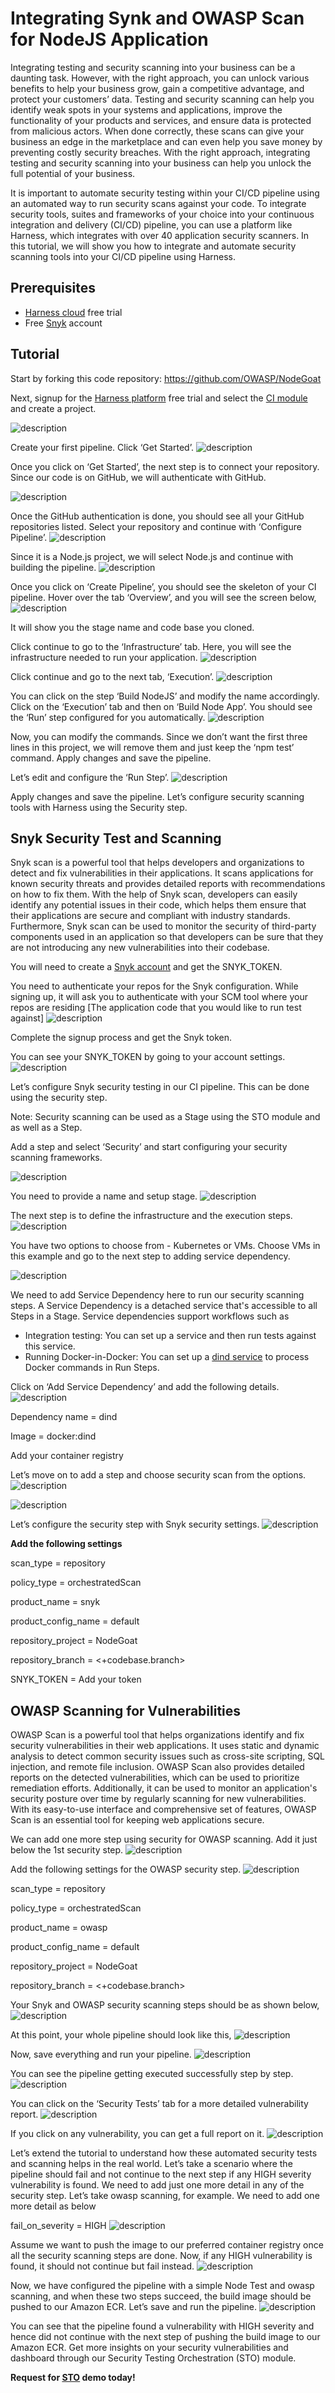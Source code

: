 # Integrating Synk and OWASP Scan for NodeJS Application
Integrating testing and security scanning into your business can be a daunting task. However, with the right approach, you can unlock various benefits to help your business grow, gain a competitive advantage, and protect your customers’ data. Testing and security scanning can help you identify weak spots in your systems and applications, improve the functionality of your products and services, and ensure data is protected from malicious actors. When done correctly, these scans can give your business an edge in the marketplace and can even help you save money by preventing costly security breaches. With the right approach, integrating testing and security scanning into your business can help you unlock the full potential of your business.

It is important to automate security testing within your CI/CD pipeline using an automated way to run security scans against your code. To integrate security tools, suites and frameworks of your choice into your continuous integration and delivery (CI/CD) pipeline, you can use a platform like Harness, which integrates with over 40 application security scanners. In this tutorial, we will show you how to integrate and automate security scanning tools into your CI/CD pipeline using Harness. 

## Prerequisites
- [Harness cloud](https://app.harness.io/auth/#/signup/?utm_source=website&utm_medium=harness-developer-hub&utm_campaign=ci-plg&utm_content=get-started) free trial
- Free [Snyk](https://snyk.io/) account 

## Tutorial
Start by forking this code repository: https://github.com/OWASP/NodeGoat

Next, signup for the [Harness platform](https://app.harness.io/auth/#/signup/?utm_source=website&utm_medium=harness-developer-hub&utm_campaign=ci-plg&utm_content=get-started) free trial and select the [CI module](https://harness.io/products/continuous-integration) and create a project. 

![description](./static/snyk-owasp-scan/start_ci_first_image.png)

Create your first pipeline. Click ‘Get Started’.
![description](./static/snyk-owasp-scan/get_started_ci_second_image.png)

Once you click on ‘Get Started’, the next step is to connect your repository. Since our code is on GitHub, we will authenticate with GitHub. 

![description](./static/snyk-owasp-scan/scm_tools_third_image.png)

Once the GitHub authentication is done, you should see all your GitHub repositories listed.
Select your repository and continue with ‘Configure Pipeline’.
![description](./static/snyk-owasp-scan/repo_list_fourth_image.png)

Since it is a Node.js project, we will select Node.js and continue with building the pipeline.
![description](./static/snyk-owasp-scan/configure_pipeline_fifth_image.png)

Once you click on ‘Create Pipeline’, you should see the skeleton of your CI pipeline.
Hover over the tab ‘Overview’, and you will see the screen below,
![description](./static/snyk-owasp-scan/overview_stage_details_sixth_image.png)

It will show you the stage name and code base you cloned.

Click continue to go to the ‘Infrastructure’ tab. Here, you will see the infrastructure needed to run your application.
![description](./static/snyk-owasp-scan/infrastructure_linux_amd.png)

Click continue and go to the next tab, ‘Execution’. 
![description](./static/snyk-owasp-scan/execution_build_node_app.png)

You can click on the step ‘Build NodeJS’ and modify the name accordingly. 
Click on the ‘Execution’ tab and then on ‘Build Node App’. You should see the ‘Run’ step configured for you automatically. 
![description](./static/snyk-owasp-scan/configure_run_step_all_four.png)

Now, you can modify the commands. Since we don’t want the first three lines in this project, we will remove them and just keep the ‘npm test’ command. Apply changes and save the pipeline.

Let’s edit and configure the ‘Run Step’.
![description](./static/snyk-owasp-scan/configure_run_step_npm_test.png)

Apply changes and save the pipeline.
Let’s configure security scanning tools with Harness using the Security step. 

## Snyk Security Test and Scanning
Snyk scan is a powerful tool that helps developers and organizations to detect and fix vulnerabilities in their applications. It scans applications for known security threats and provides detailed reports with recommendations on how to fix them. With the help of Snyk scan, developers can easily identify any potential issues in their code, which helps them ensure that their applications are secure and compliant with industry standards. Furthermore, Snyk scan can be used to monitor the security of third-party components used in an application so that developers can be sure that they are not introducing any new vulnerabilities into their codebase.

You will need to create a [Snyk account](https://app.snyk.io/login?cta=sign-up&loc=nav&page=homepage) and get the SNYK_TOKEN.

You need to authenticate your repos for the Snyk configuration. While signing up, it will ask you to authenticate with your SCM tool where your repos are residing [The application code that you would like to run test against] 
![description](./static/snyk-owasp-scan/where_is_code.png)

Complete the signup process and get the Snyk token.

You can see your SNYK_TOKEN by going to your account settings.
![description](./static/snyk-owasp-scan/snyk_account_settings.png)

Let’s configure Snyk security testing in our CI pipeline. This can be done using the security step.

Note: Security scanning can be used as a Stage using the STO module and as well as a Step.

Add a step and select ‘Security’ and start configuring your security scanning frameworks.

![description](./static/snyk-owasp-scan/security_step.png)

You need to provide a name and setup stage.
![description](./static/snyk-owasp-scan/set_up_stage.png)

The next step is to define the infrastructure and the execution steps.
![description](./static/snyk-owasp-scan/infrastructure_use_new_infra.png)

You have two options to choose from - Kubernetes or VMs. Choose VMs in this example and go to the next step to adding service dependency. 

![description](./static/snyk-owasp-scan/service_dependency_optional.png)

We need to add Service Dependency here to run our security scanning steps. A Service Dependency is a detached service that's accessible to all Steps in a Stage. Service dependencies support workflows such as
- Integration testing: You can set up a service and then run tests against this service.
- Running Docker-in-Docker: You can set up a [dind service](https://developer.harness.io/docs/continuous-integration/use-ci/run-ci-scripts/run-docker-in-docker-in-a-ci-stage/) to process Docker commands in Run Steps.

Click on ‘Add Service Dependency’ and add the following details.
![description](./static/snyk-owasp-scan/configure_service_dependency.png)

Dependency name = dind

Image = docker:dind

Add your container registry

Let’s move on to add a step and choose security scan from the options.
![description](./static/snyk-owasp-scan/execution_add_step.png)

![description](./static/snyk-owasp-scan/security_step_library.png)

Let’s configure the security step with Snyk security settings. 
![description](./static/snyk-owasp-scan/configure_security_scan_snyk.png)

**Add the following settings** 

scan_type = repository

policy_type = orchestratedScan

product_name = snyk

product_config_name = default

repository_project = NodeGoat

repository_branch = <+codebase.branch>

SNYK_TOKEN = Add your token

## OWASP Scanning for Vulnerabilities
OWASP Scan is a powerful tool that helps organizations identify and fix security vulnerabilities in their web applications. It uses static and dynamic analysis to detect common security issues such as cross-site scripting, SQL injection, and remote file inclusion. OWASP Scan also provides detailed reports on the detected vulnerabilities, which can be used to prioritize remediation efforts. Additionally, it can be used to monitor an application's security posture over time by regularly scanning for new vulnerabilities. With its easy-to-use interface and comprehensive set of features, OWASP Scan is an essential tool for keeping web applications secure.

We can add one more step using security for OWASP scanning. Add it just below the 1st security step. 
![description](./static/snyk-owasp-scan/security_step_library.png)

Add the following settings for the OWASP security step.
![description](./static/snyk-owasp-scan/owasp_scan.png)

scan_type = repository

policy_type = orchestratedScan

product_name = owasp

product_config_name = default

repository_project = NodeGoat

repository_branch = <+codebase.branch>

Your Snyk and OWASP security scanning steps should be as shown below,
![description](./static/snyk-owasp-scan/snyk_owasp_parallel_image.png)

At this point, your whole pipeline should look like this,
![description](./static/snyk-owasp-scan/execution_overview.png)

Now, save everything and run your pipeline.
![description](./static/snyk-owasp-scan/run_pipeline.png)

You can see the pipeline getting executed successfully step by step.
![description](./static/snyk-owasp-scan/security_scanning_all_passing.png)

You can click on the ‘Security Tests’ tab for a more detailed vulnerability report.
![description](./static/snyk-owasp-scan/security_steps_all_tests.png)

If you click on any vulnerability, you can get a full report on it.
![description](./static/snyk-owasp-scan/high_issue_details.png)

Let’s extend the tutorial to understand how these automated security tests and scanning helps in the real world. Let’s take a scenario where the pipeline should fail and not continue to the next step if any HIGH severity vulnerability is found. We need to add just one more detail in any of the security step. Let’s take owasp scanning, for example. We need to add one more detail as below

fail_on_severity = HIGH
![description](./static/snyk-owasp-scan/owasp_fail_on_severity_step.png)

Assume we want to push the image to our preferred container registry once all the security scanning steps are done. Now, if any HIGH vulnerability is found, it should not continue but fail instead. 
![description](./static/snyk-owasp-scan/execution_node_owasp_push.png)

Now, we have configured the pipeline with a simple Node Test and owasp scanning, and when these two steps succeed, the build image should be pushed to our Amazon ECR.
Let’s save and run the pipeline.
![description](./static/snyk-owasp-scan/owasp_fail.png)

You can see that the pipeline found a vulnerability with HIGH severity and hence did not continue with the next step of pushing the build image to our Amazon ECR. 
Get more insights on your security vulnerabilities and dashboard through our Security Testing Orchestration (STO) module.

**Request for [STO](https://www.harness.io/demo/sto?utm_source=website&utm_medium=harness-developer-hub&utm_campaign=ci-plg&utm_content=get-started) demo today!**